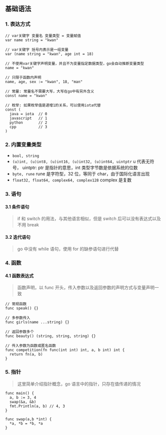 ## 基础语法

### 1. 表达方式

```golang
// var关键字 变量名 变量类型 = 变量赋值
var name string = "kwan"

// var关键字 括号内表示是一组变量
var (name string = "kwan", age int = 18)

// 不使用var关键字声明变量，并且不为变量指定数据类型，go会自动推断变量类型
name = "kwan"

// 只限于函数内声明
name, age, sex := "kwan", 18, "man"

// 常量: 常量名不需要大写，大写在go中有另外含义
const name = "kwan"

// 枚举: 如果枚举值是递增1的关系，可以使用iota代替
const (
  java = iota  // 0
  javascript   // 1
  python       // 2
  cpp          // 3
)
```

### 2. 内置变量类型

- `bool, string`
- `(u)int, (u)int8, (u)int16, (u)int32, (u)int64, uintptr` u 代表无符号， uintptr: ptr 是指针的意思，int 类型字节数是依据系统的位数
- `byte, rune` rune 是字符型，32 位，等同于 char，由于国际化语言出现
- `float32, float64, complex64, complex128` complex 是复数

### 3. 语句

#### 3.1 条件语句

> if 和 switch 的用法，与其他语言相似，但是 switch 后可以没有表达式以及不用 break

#### 3.2 迭代语句

> go 中没有 while 语句，使用 for 的缺参语句进行代替

### 4. 函数

#### 4.1 函数表达式

> 函数声明，以 func 开头，传入参数以及返回参数的声明方式与变量声明一致

```golang
// 常规函数
func speak() {}

// 多参数传入
func girls(name ...string) {}

// 返回参数多个
func beauty() (string, string, string) {}

// 传入参数为函数或匿名函数
func competition(fn func(int int) int, a, b int) int {
  return fn(a, b)
}
```

### 5. 指针

> 这里简单介绍指针概念，go 语言中的指针，只存在值传递的情况

```golang
func main() {
  a, b := 3, 4
  swap(&a, &b)
  fmt.Println(a, b) // 4, 3
}

func swap(a,b *int) {
  *a, *b = *b, *a
}
```
